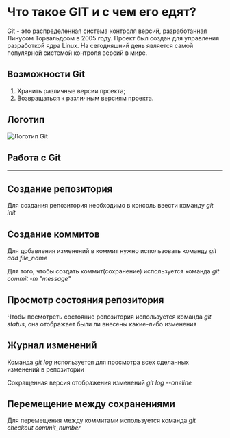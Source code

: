 # Что такое GIT и с чем его едят?

Git - это распределенная система контроля версий, разработанная Линусом Торвальдсом в 2005 году. Проект был создан для управления разработкой ядра Linux. На сегодняшний день является самой популярной системой контроля версий в мире.

## Возможности Git

1. Хранить различные версии проекта;
2. Возвращаться к различным версиям проекта.

## Логотип 

![Логотип Git](Git-logo.jpeg)

## **Работа с Git**
***

## Создание репозитория

Для создания репозитория необходимо в консоль ввести команду *git init*

## Создание коммитов

Для добавления изменений в коммит нужно использовать команду *git add file_name*

Для того, чтобы создать коммит(сохранение) используется команда *git commit -m "message"*

## Просмотр состояния репозитория

Чтобы посмотреть состояние репозитория используется команда *git status*, она отображает были ли внесены какие-либо изменения

## Журнал изменений

Команда *git log* используется для просмотра всех сделанных изменений в репозитории

Сокращенная версия отображения изменений *git log --oneline*

## Перемещение между сохранениями

Для перемещения между коммитами используется команда *git checkout commit_number*
